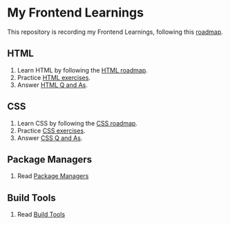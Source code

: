 # My Frontend Learnings

This repository is recording my Frontend Learnings, following this [roadmap](https://roadmap.sh/frontend).

## HTML

1. Learn HTML by following the [HTML roadmap](/html/html-roadmap.md).
2. Practice [HTML exercises](/html/html-exercises.md).
3. Answer [HTML Q and As](/html/html-Q&As.md).

## CSS

1. Learn CSS by following the [CSS roadmap](/css/css-roadmap.md).
2. Practice [CSS exercises](/css/css-exercises.md).
3. Answer [CSS Q and As](/css/css-Q&As.md).

## Package Managers

1. Read [Package Managers](/package-managers/package-managers.md)

## Build Tools

1. Read [Build Tools](/build-tools/build-tools.md)
